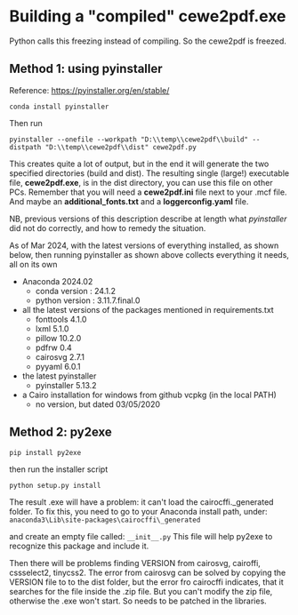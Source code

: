 # Building a "compiled" cewe2pdf.exe
Python calls this freezing instead of compiling. So the cewe2pdf is freezed.

## Method 1: using pyinstaller

Reference: https://pyinstaller.org/en/stable/

    conda install pyinstaller

Then run
    
    pyinstaller --onefile --workpath "D:\\temp\\cewe2pdf\\build" --distpath "D:\\temp\\cewe2pdf\\dist" cewe2pdf.py

This creates quite a lot of output, but in the end it will generate the two specified directories (build and dist). The resulting single (large!) executable file, **cewe2pdf.exe**, is in the dist directory, you can use this file on other PCs.
Remember that you will need a **cewe2pdf.ini** file next to your .mcf file. And maybe an **additional_fonts.txt** and a **loggerconfig.yaml** file.

NB, previous versions of this description describe at length what *pyinstaller* did not do correctly, and how to remedy the situation.

As of Mar 2024, with the latest versions of everything installed, as shown below, then running pyinstaller as shown above collects everything it needs, all on its own 
- Anaconda 2024.02
    - conda version : 24.1.2
    - python version : 3.11.7.final.0
- all the latest versions of the packages mentioned in requirements.txt
    - fonttools  4.1.0
    - lxml 5.1.0
    - pillow 10.2.0
    - pdfrw 0.4
    - cairosvg 2.7.1
    - pyyaml 6.0.1
- the latest pyinstaller
    - pyinstaller 5.13.2
- a Cairo installation for windows from github vcpkg (in the local PATH)
    - no version, but dated 03/05/2020

## Method 2: py2exe
    pip install py2exe

then run the installer script

    python setup.py install

The result .exe will have a problem: it can't load the cairocffi._generated folder.
To fix this, you need to go to your Anaconda install path, under: `anaconda3\Lib\site-packages\cairocffi\_generated`

and create an empty file called: `__init__.py`
This file will help py2exe to recognize this package and include it.

Then there will be problems finding VERSION from cairosvg, cairoffi, cssselect2, tinycss2.
The error from cairosvg can be solved by copying the VERSION file to to the dist folder, but the error fro cairocffi indicates, that it searches for the file inside the .zip file. But you can't modify the zip file, otherwise the .exe won't start.
So needs to be patched in the libraries.
